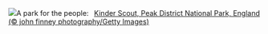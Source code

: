 ![](https://www.bing.com/th?id=OHR.PeakDistrictNP_EN-GB0353580996_UHD.jpg&w=1000)A park for the people:&nbsp;&ensp;[Kinder Scout, Peak District National Park, England (© john finney photography/Getty Images)](https://www.bing.com/th?id=OHR.PeakDistrictNP_EN-GB0353580996_UHD.jpg)
<br><br/>
